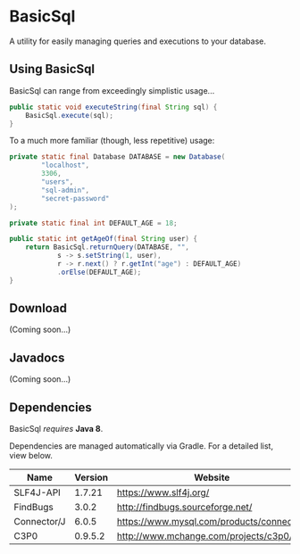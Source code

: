 # BasicSql
A utility for easily managing queries and executions to your database.

## Using BasicSql

BasicSql can range from exceedingly simplistic usage...
```java
public static void executeString(final String sql) {
    BasicSql.execute(sql);
}
```

To a much more familiar (though, less repetitive) usage:
```java
private static final Database DATABASE = new Database(
        "localhost", 
        3306, 
        "users", 
        "sql-admin", 
        "secret-password"
);

private static final int DEFAULT_AGE = 18;

public static int getAgeOf(final String user) {
    return BasicSql.returnQuery(DATABASE, "", 
            s -> s.setString(1, user), 
            r -> r.next() ? r.getInt("age") : DEFAULT_AGE)
            .orElse(DEFAULT_AGE);
}
```

## Download
(Coming soon...)

## Javadocs
(Coming soon...)

## Dependencies
BasicSql _requires_ **Java 8**.

Dependencies are managed automatically via Gradle. For a detailed list, view below.

| Name | Version | Website | Repository |
| ---- | ------- | ------- | ---------- |
| SLF4J-API | 1.7.21 | https://www.slf4j.org/ | https://github.com/qos-ch/slf4j |
| FindBugs | 3.0.2 | http://findbugs.sourceforge.net/ | https://github.com/findbugsproject/findbugs |
| Connector/J | 6.0.5 | https://www.mysql.com/products/connector/ | https://dev.mysql.com/downloads/connector/j/5.1.html |
| C3P0 | 0.9.5.2 | http://www.mchange.com/projects/c3p0/ | https://github.com/swaldman/c3p0 |